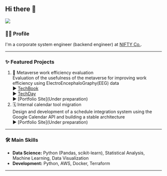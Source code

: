 
## Hi there 👋

<img src="https://komarev.com/ghpvc/?username=yukassa&style=flat-square&abbreviated=true">


### 👨‍💻 Profile
I'm a corporate system engineer (backend engineer) at [NIFTY Co.](https://engineering.nifty.co.jp/).

---

### ✨ Featured Projects

1. 🧠 Metaverse work efficiency evaluation
     <br/> Evaluation of the usefulness of the metaverse for improving work efficiency using ElectroEncephaloGraphy(EEG) data
       <br/> ▶︎ [TechBook](https://techbookfest.org/product/ndL7Trj25niEKEHtgjVqsN?productVariantID=4hqBZW3kNCY9dv7Dei2yNB)
       <br/> ▶︎ [TechDay](https://youtu.be/NrhEwHkqO5A?si=Yffl4YIMdEdcYlK)
       <br/> ▶︎ [Portfolio Site](Under preparation)
3. 🗓️ Internal calendar tool migration
     <br/> Design and development of a schedule integration system using the Google Calendar API and building a stable architecture
       <br/> ▶︎ [Portfolio Site](Under preparation)
---

### 🛠️ Main Skills

-   **Data Science:** Python (Pandas, scikit-learn), Statistical Analysis, Machine Learning, Data Visualization
-   **Development:** Python, AWS, Docker, Terraform

---

<!--### 📫 Contact-->

<!-- -   **Portfolio:** [https://[portfolio_url]](https://portfolio_url])-->
<!-- -   **LinkedIn:** [https://www.linkedin.com/in/[my_id]](https://www.linkedin.com/in/[my_id])-->
